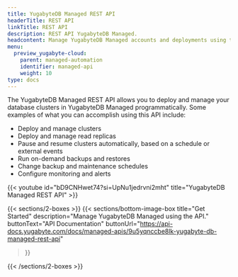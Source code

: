 ```yaml
---
title: YugabyteDB Managed REST API
headerTitle: REST API
linkTitle: REST API
description: REST API YugabyteDB Managed.
headcontent: Manage YugabyteDB Managed accounts and deployments using the REST API
menu:
  preview_yugabyte-cloud:
    parent: managed-automation
    identifier: managed-api
    weight: 10
type: docs
---
```


The YugabyteDB Managed REST API allows you to deploy and manage your database clusters in YugabyteDB Managed programmatically. Some examples of what you can accomplish using this API include:

- Deploy and manage clusters
- Deploy and manage read replicas
- Pause and resume clusters automatically, based on a schedule or external events
- Run on-demand backups and restores
- Change backup and maintenance schedules
- Configure monitoring and alerts

{{< youtube id="bD9CNHwet74?si=UpNu1jedrvni2mht" title="YugabyteDB Managed REST API" >}}

{{< sections/2-boxes >}}
  {{< sections/bottom-image-box
    title="Get Started"
    description="Manage YugabyteDB Managed using the API."
    buttonText="API Documentation"
    buttonUrl="https://api-docs.yugabyte.com/docs/managed-apis/9u5yqnccbe8lk-yugabyte-db-managed-rest-api"
  >}}

{{< /sections/2-boxes >}}
